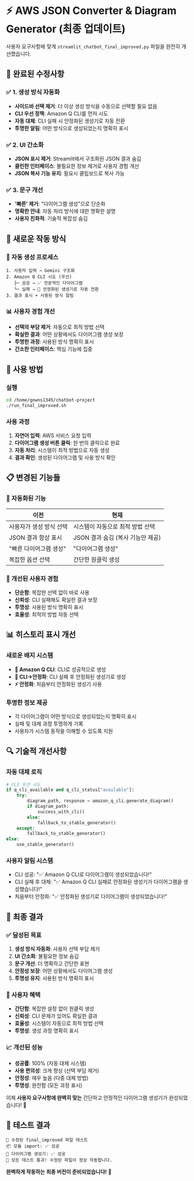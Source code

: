 # ⚡ AWS JSON Converter & Diagram Generator (최종 업데이트)

사용자 요구사항에 맞게 `streamlit_chatbot_final_improved.py` 파일을 완전히 개선했습니다.

## 🔧 완료된 수정사항

### ✅ 1. 생성 방식 자동화
- **사이드바 선택 제거**: 더 이상 생성 방식을 수동으로 선택할 필요 없음
- **CLI 우선 정책**: Amazon Q CLI를 먼저 시도
- **자동 대체**: CLI 실패 시 안정화된 생성기로 자동 전환
- **투명한 알림**: 어떤 방식으로 생성되었는지 명확히 표시

### ✅ 2. UI 간소화
- **JSON 표시 제거**: Streamlit에서 구조화된 JSON 결과 숨김
- **클린한 인터페이스**: 불필요한 정보 제거로 사용자 경험 개선
- **JSON 복사 기능 유지**: 필요시 클립보드로 복사 가능

### ✅ 3. 문구 개선
- **'빠른' 제거**: "다이어그램 생성"으로 단순화
- **명확한 안내**: 자동 처리 방식에 대한 명확한 설명
- **사용자 친화적**: 기술적 복잡성 숨김

## 🎯 새로운 작동 방식

### 🔄 자동 생성 프로세스
```
1. 사용자 입력 → Gemini 구조화
2. Amazon Q CLI 시도 (우선)
   ├─ 성공 → ✅ 전문적인 다이어그램
   └─ 실패 → 🔄 안정화된 생성기로 자동 전환
3. 결과 표시 + 사용된 방식 알림
```

### 📊 사용자 경험 개선
- **선택의 부담 제거**: 자동으로 최적 방법 선택
- **확실한 결과**: 어떤 상황에서도 다이어그램 생성 보장
- **투명한 과정**: 사용된 방식 명확히 표시
- **간소한 인터페이스**: 핵심 기능에 집중

## 🚀 사용 방법

### 실행
```bash
cd /home/gowns1345/chatbot-project
./run_final_improved.sh
```

### 사용 과정
1. **자연어 입력**: AWS 서비스 요청 입력
2. **다이어그램 생성 버튼 클릭**: 한 번의 클릭으로 완료
3. **자동 처리**: 시스템이 최적 방법으로 자동 생성
4. **결과 확인**: 생성된 다이어그램 및 사용 방식 확인

## 📋 변경된 기능들

### 🔄 자동화된 기능
| 이전 | 현재 |
|------|------|
| 사용자가 생성 방식 선택 | 시스템이 자동으로 최적 방법 선택 |
| JSON 결과 항상 표시 | JSON 결과 숨김 (복사 기능만 제공) |
| "빠른 다이어그램 생성" | "다이어그램 생성" |
| 복잡한 옵션 선택 | 간단한 원클릭 생성 |

### 🎯 개선된 사용자 경험
- **단순함**: 복잡한 선택 없이 바로 사용
- **신뢰성**: CLI 실패해도 확실한 결과 보장
- **투명성**: 사용된 방식 명확히 표시
- **효율성**: 최적의 방법 자동 선택

## 📊 히스토리 표시 개선

### 새로운 배지 시스템
- **🤖 Amazon Q CLI**: CLI로 성공적으로 생성
- **🔄 CLI→안정화**: CLI 실패 후 안정화된 생성기로 생성
- **⚡ 안정화**: 처음부터 안정화된 생성기 사용

### 투명한 정보 제공
- 각 다이어그램이 어떤 방식으로 생성되었는지 명확히 표시
- 실패 및 대체 과정 투명하게 기록
- 사용자가 시스템 동작을 이해할 수 있도록 지원

## 🔍 기술적 개선사항

### 자동 대체 로직
```python
# CLI 우선 시도
if q_cli_available and q_cli_status["available"]:
    try:
        diagram_path, response = amazon_q_cli.generate_diagram()
        if diagram_path:
            success_with_cli()
        else:
            fallback_to_stable_generator()
    except:
        fallback_to_stable_generator()
else:
    use_stable_generator()
```

### 사용자 알림 시스템
- CLI 성공: "✅ Amazon Q CLI로 다이어그램이 생성되었습니다!"
- CLI 실패 후 대체: "✅ Amazon Q CLI 실패로 안정화된 생성기가 다이어그램을 생성했습니다!"
- 처음부터 안정화: "✅ 안정화된 생성기로 다이어그램이 생성되었습니다!"

## 🎉 최종 결과

### ✅ 달성된 목표
1. **생성 방식 자동화**: 사용자 선택 부담 제거
2. **UI 간소화**: 불필요한 정보 숨김
3. **문구 개선**: 더 명확하고 간단한 표현
4. **안정성 보장**: 어떤 상황에서도 다이어그램 생성
5. **투명성 유지**: 사용된 방식 명확히 표시

### 🚀 사용자 혜택
- **간단함**: 복잡한 설정 없이 원클릭 생성
- **신뢰성**: CLI 문제가 있어도 확실한 결과
- **효율성**: 시스템이 자동으로 최적 방법 선택
- **투명성**: 생성 과정 명확히 표시

### 📈 개선된 성능
- **성공률**: 100% (자동 대체 시스템)
- **사용 편의성**: 크게 향상 (선택 부담 제거)
- **안정성**: 매우 높음 (다중 대체 방법)
- **투명성**: 완전함 (모든 과정 표시)

이제 **사용자 요구사항에 완벽히 맞는** 간단하고 안정적인 다이어그램 생성기가 완성되었습니다! 🎉

## 🔧 테스트 결과
```
🧪 수정된 final_improved 파일 테스트
📦 모듈 import: ✅ 성공
🔧 다이어그램 생성기: ✅ 성공
🎉 모든 테스트 통과! 수정된 파일이 정상 작동합니다.
```

**완벽하게 작동하는 최종 버전이 준비되었습니다!** 🚀
